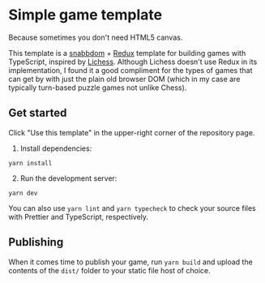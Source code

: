# Simple game template

Because sometimes you don't need HTML5 canvas.

This template is a [snabbdom](https://github.com/snabbdom/snabbdom) +
[Redux](https://redux-toolkit.js.org/) template for building games with
TypeScript, inspired by
[Lichess](https://github.com/lichess-org/lila/tree/master). Although
Lichess doesn't use Redux in its implementation, I found it a good
compliment for the types of games that can get by with just the
plain old browser DOM (which in my case are typically turn-based
puzzle games not unlike Chess).

## Get started

Click "Use this template" in the upper-right corner of the repository page.

1. Install dependencies:

```
yarn install
```

2. Run the development server:

```
yarn dev
```

You can also use `yarn lint` and `yarn typecheck` to check your source
files with Prettier and TypeScript, respectively.

## Publishing

When it comes time to publish your game, run `yarn build` and upload the
contents of the `dist/` folder to your static file host of choice.
